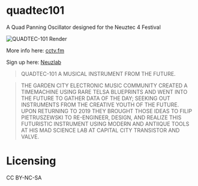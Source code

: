 # quadtec101
A Quad Panning Oscillator designed for the Neuztec 4 Festival

![QUADTEC-101 Render](https://github.com/cctvfm/quadtec101/blob/master/layout2-03-03-01.png)

More info here: [cctv.fm](https://www.cctv.fm/product-page/quadtec-101)

Sign up here: [Neuzlab](http://www.neuztec.ca/neuzlab/)

>QUADTEC-101 A MUSICAL INSTRUMENT FROM THE FUTURE.

 

>THE GARDEN CITY ELECTRONIC MUSIC COMMUNITY CREATED A TIMEMACHINE USING RARE TELSA BLUEPRINTS AND WENT INTO THE FUTURE TO GATHER DATA OF THE DAY; SEEKING OUT INSTRUMENTS FROM THE CREATIVE YOUTH OF THE FUTURE. UPON RETURNING TO 2019 THEY BROUGHT THOSE IDEAS TO FILIP PIETRUSZEWSKI TO RE-ENGINEER, DESIGN, AND REALIZE THIS FUTURISTIC INSTRUMENT USING MODERN AND ANTIIQUE TOOLS AT HIS MAD SCIENCE LAB AT CAPITAL CITY TRANSISTOR AND VALVE.

# Licensing

CC BY-NC-SA

